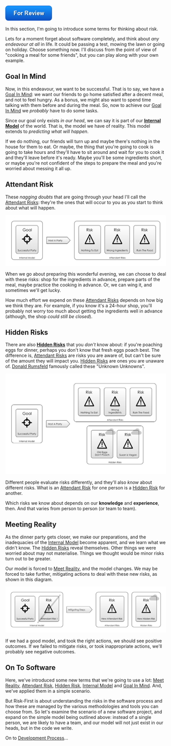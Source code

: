 ![For Review](images/state/for-review.png)

In this section, I'm going to introduce some terms for thinking about risk.

Lets for a moment forget about software completely, and think about _any endeavour at all_ in life.  It could be passing a test, mowing the lawn or going on holiday.  Choose something now.   I'll discuss from the point of view of "cooking a meal for some friends", but you can play along with your own example.  

## Goal In Mind

Now, in this endeavour, we want to be successful.  That is to say, we have a [Goal In Mind](Glossary#Goal-In-Mind):  we want our friends to go home satisfied after a decent meal, and not to feel hungry.   As a bonus, we might also want to spend time talking with them before and during the meal.  So, now to achieve our [Goal In Mind](Glossary#Goal-In-Mind) we *probably* have to do some tasks.  

Since our goal only exists _in our head_, we can say it is part of our **[Internal Model](Glossary#Internal-model)** of the world.  That is, the model we have of reality.  This model extends to _predicting what will happen_.

If we do nothing, our friends will turn up and maybe there's nothing in the house for them to eat.   Or maybe, the thing that you're going to cook is going to take hours and they'll have to sit around and wait for you to cook it and they'll leave before it's ready.  Maybe you'll be some ingredients short, or maybe you're not confident of the steps to prepare the meal and you're worried about messing it all up.  

## Attendant Risk

These _nagging doubts_ that are going through your head I'll call the [Attendant Risks](Glossary#attendant-risk):  they're the ones that will occur to you as you start to think about what will happen. 

![Goal In Mind, with the risks you know about](images/generated/introduction/goal_in_mind.png)

When we go about preparing this wonderful evening, we can choose to deal with these risks:  shop for the ingredients in advance, prepare parts of the meal, maybe practice the cooking in advance.  Or, we can wing it, and sometimes we'll get lucky.

How much effort we expend on these [Attendant Risks](Glossary#attendant-risk) depends on how big we think they are.  For example, if you know it's a 24-hour shop, you'll probably not worry too much about getting the ingredients well in advance (although, the shop _could still be closed_).

## Hidden Risks

There are also **[Hidden Risks](Glossary#attendant-risk)** that you _don't_ know about: if you're poaching eggs for dinner, perhaps you don't know that fresh eggs poach best.  The difference is, [Attendant Risks](Glossary#attendant-risk) are risks you are aware of, but can't be sure of the amount they will impact you.  [Hidden Risks](Glossary#attendant-risk) are ones you are unaware of.  [Donald Rumsfeld](https://en.wikipedia.org/wiki/There_are_known_knowns) famously called these "Unknown Unknowns".  

![Goal In Mind, the risks you know about and the ones you don't](images/generated/introduction/hidden_risks.png)

Different people evaluate risks differently, and they'll also _know_ about different risks.  What is an [Attendant Risk](Glossary#attendant-risk) for one person is a [Hidden Risk](Glossary#attendant-risk) for another.     

Which risks we know about depends on our **knowledge** and **experience**, then. <!-- tweet-end --> And that varies from person to person (or team to team).  

## Meeting Reality

As the dinner party gets closer, we make our preparations, and the inadequacies of the [Internal Model](Glossary#Internal-Model) become apparent, and we learn what we didn't know.  The [Hidden Risks](Glossary#hidden-risk) reveal themselves.  Other things we were worried about may not materialise. Things we thought would be minor risks turn out to be greater.   

Our model is forced to [Meet Reality](Glossary#meet-reality), and the model changes.  We may be forced to take further, mitigating actions to deal with these new risks, as shown in this diagram.

![How taking action affects Reality, and also changes your internal model](images/generated/introduction/model_vs_reality.png)

If we had a good model, and took the right actions, we should see positive outcomes.  If we failed to mitigate risks, or took inappropriate actions, we'll probably see negative outcomes.

## On To Software

Here, we've introduced some new terms that we're going to use a lot:  [Meet Reality](Glossary#meet-reality), [Attendant Risk](Glossary#attendant-risk), [Hidden Risk](Glossary#attendant-risk), [Internal Model](Glossary#Internal-model) and [Goal In Mind](Glossary#Goal-In-Mind).  And, we've applied them in a simple scenario.

But Risk-First is about understanding the risks in the software process and how these are managed by the various methodologies and tools you can choose from.  <!-- tweet-end -->  So let's examine the scenario of a new software project, and expand on the simple model being outlined above:  instead of a single person, we are likely to have a team, and our model will not just exist in our heads, but in the code we write.  

On to [Development Process](Development-Process)...